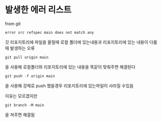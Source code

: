 ﻿# 발생한 에러 리스트

from git
```
error src refspec main does not match any
```
깃 리포지토리에 파일을 올릴때 로컬 폴더에 있는내용과 리포지토리에 있는 내용이 다를 때 발생하는 오류 
```
git pull origin main
```
을 사용해 로컬폴더와 리포지토리에 있는 내용을  똑같이 맞춰주면 해결된다
```
git push -f origin main
```
을 사용해 강제로 push 했을경우 리포지토리에 있는파일이 사라질 수있음

이유는 모르겠지만 
```
git branch -M main
```
을 쳐주면 해결됨
